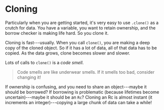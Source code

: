 # Cloning

Particularly when you are getting started, it's very easy to use `.clone()` as a crutch for data. You have a variable, you want to retain ownership, and the borrow checker is making life hard. So you clone it.

Cloning is fast---usually. When you call `clone()`, you are making a deep copy of the cloned object. So if it has a lot of data, all of that data has to be copied. As the data grows, clone becomes slower and slower.

Lots of calls to `clone()` is a *code smell*.

> Code smells are like underwear smells. If it smells too bad, consider changing it!

If ownership is confusing, and you need to share an object---maybe it should be borrowed? If borrowing is problematic (because lifetimes become uncertain)---maybe it should be an `Rc`? Cloning an Rc is almost instant (it increments an integer)---copying a large chunk of data can take a while!